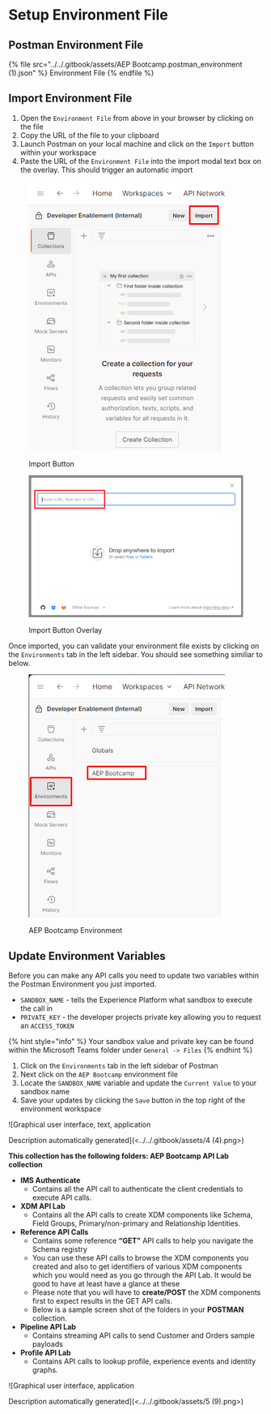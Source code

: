 # Setup Environment File

## Postman Environment File

{% file src="../../.gitbook/assets/AEP Bootcamp.postman_environment (1).json" %}
Environment File
{% endfile %}



## **Import Environment File**

1. Open the `Environment File` from above in your browser by clicking on the file
2. Copy the URL of the file to your clipboard
3. Launch Postman on your local machine and click on the `Import` button within your workspace
4. Paste the URL of the `Environment File` into the import modal text box on the overlay.  This should trigger an automatic import

<div>

<figure><img src="../../.gitbook/assets/import-button.png" alt=""><figcaption><p>Import Button</p></figcaption></figure>

 

<figure><img src="../../.gitbook/assets/import-button-overlay.png" alt=""><figcaption><p>Import Button Overlay</p></figcaption></figure>

</div>

Once imported, you can validate your environment file exists by clicking on the `Environments` tab in the left sidebar.  You should see something similiar to below.

<figure><img src="../../.gitbook/assets/environment-validation.png" alt=""><figcaption><p>AEP Bootcamp Environment</p></figcaption></figure>

## Update Environment Variables

Before you can make any API calls you need to update two variables within the Postman Environment you just imported.&#x20;

* `SANDBOX_NAME` - tells the Experience Platform what sandbox to execute the call in
* `PRIVATE_KEY` - the developer projects private key allowing you to request an `ACCESS_TOKEN`

{% hint style="info" %}
Your sandbox value and private key can be found within the Microsoft Teams folder under `General -> Files`
{% endhint %}



1. Click on the `Environments` tab in the left sidebar of Postman
2. Next click on the `AEP Bootcamp` environment file
3. Locate the `SANDBOX_NAME` variable and update the `Current Value` to your sandbox name
4. Save your updates by clicking the `Save` button in the top right of the environment workspace

![Graphical user interface, text, application

Description automatically generated](<../../.gitbook/assets/4 (4).png>)

**This collection has the following folders: AEP Bootcamp API Lab collection**

* **IMS Authenticate**
  * Contains all the API call to authenticate the client credentials to execute API calls.
* **XDM API Lab**
  * Contains all the API calls to create XDM components like Schema, Field Groups, Primary/non-primary and Relationship Identities.
* **Reference API Calls**
  * Contains some reference **“GET”** API calls to help you navigate the Schema registry
  * You can use these API calls to browse the XDM components you created and also to get identifiers of various XDM components which you would need as you go through the API Lab. It would be good to have at least have a glance at these
  * Please note that you will have to **create/POST** the XDM components first to expect results in the GET API calls.
  * Below is a sample screen shot of the folders in your **POSTMAN** collection.
* **Pipeline API Lab**
  * Contains streaming API calls to send Customer and Orders sample payloads
* **Profile API Lab**
  * Contains API calls to lookup profile, experience events and identity graphs.

![Graphical user interface, application

Description automatically generated](<../../.gitbook/assets/5 (9).png>)

